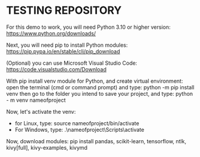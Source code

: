 # TESTING REPOSITORY

For this demo to work, you will need Python 3.10 or higher version: https://www.python.org/downloads/

Next, you will need pip to install Python modules: https://pip.pypa.io/en/stable/cli/pip_download

(Optional) you can use Microsoft Visual Studio Code: https://code.visualstudio.com/Download

With pip install venv module for Python, and create virtual environment:
open the terminal (cmd or command prompt) and type: python -m pip install venv
then go to the folder you intend to save your project, and type: python - m venv nameofproject

Now, let's activate the venv:
- for Linux, type: source nameofproject/bin/activate
- For Windows, type: .\nameofproject\Scripts\activate

Now, download modules: pip install pandas, scikit-learn, tensorflow, ntlk, kivy[full], kivy-examples, kivymd






